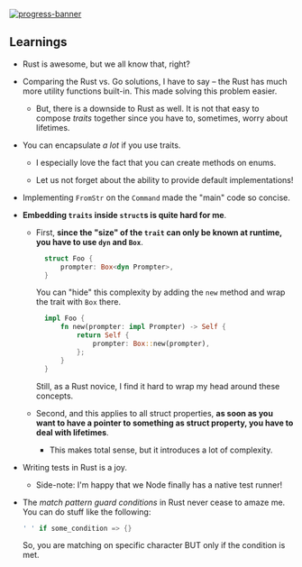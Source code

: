 [![progress-banner](https://backend.codecrafters.io/progress/shell/251478ed-74d1-4cf2-aeb6-7f15fad6fac9)](https://app.codecrafters.io/users/codecrafters-bot?r=2qF)

## Learnings

- Rust is awesome, but we all know that, right?

- Comparing the Rust vs. Go solutions, I have to say – the Rust has much more utility functions built-in. This made solving this problem easier.

  - But, there is a downside to Rust as well. It is not that easy to compose _traits_ together since you have to, sometimes, worry about lifetimes.

- You can encapsulate _a lot_ if you use traits.

  - I especially love the fact that you can create methods on enums.

  - Let us not forget about the ability to provide default implementations!

- Implementing `FromStr` on the `Command` made the "main" code so concise.

- **Embedding `traits` inside `struct`s is quite hard for me**.

  - First, **since the "size" of the `trait` can only be known at runtime, you have to use `dyn` and `Box`**.

    ```rust
      struct Foo {
          prompter: Box<dyn Prompter>,
      }
    ```

    You can "hide" this complexity by adding the `new` method and wrap the trait with `Box` there.

    ```rust
      impl Foo {
          fn new(prompter: impl Prompter) -> Self {
              return Self {
                  prompter: Box::new(prompter),
              };
          }
      }
    ```

    Still, as a Rust novice, I find it hard to wrap my head around these concepts.

  - Second, and this applies to all struct properties, **as soon as you want to have a pointer to something as struct property, you have to deal with lifetimes**.

    - This makes total sense, but it introduces a lot of complexity.

- Writing tests in Rust is a joy.

  - Side-note: I'm happy that we Node finally has a native test runner!

- The _match pattern guard conditions_ in Rust never cease to amaze me. You can do stuff like the following:

  ```rust
  ' ' if some_condition => {}
  ```

  So, you are matching on specific character BUT only if the condition is met.

